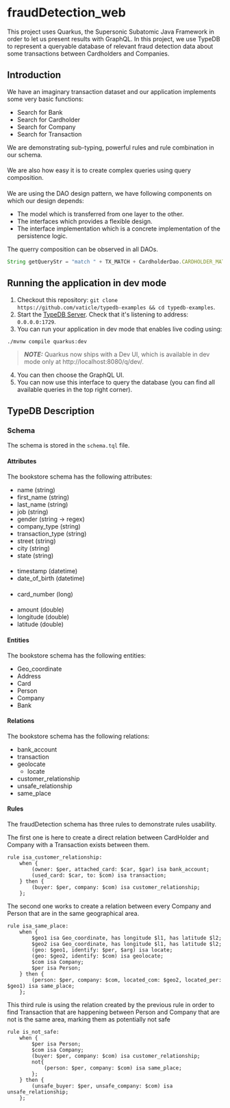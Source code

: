 # fraudDetection_web

This project uses Quarkus, the Supersonic Subatomic Java Framework in order to let us present results with GraphQL.
In this project, we use TypeDB to represent a queryable database of relevant fraud detection data about some transactions between Cardholders and Companies.

## Introduction

We have an imaginary transaction dataset and our application implements some very basic functions:

- Search for Bank
- Search for Cardholder
- Search for Company
- Search for Transaction 

We are demonstrating sub-typing, powerful rules and rule combination in our schema. 
####
We are also how easy it is to create complex queries using query composition.
####
We are using the DAO design pattern, we have following components on which our design depends:

- The model which is transferred from one layer to the other.
- The interfaces which provides a flexible design.
- The interface implementation which is a concrete implementation of the persistence logic.

The querry composition can be observed in all DAOs.
```javascript
String getQueryStr = "match " + TX_MATCH + CardholderDao.CARDHOLDER_MATCH + BankDao.BANK_MATCH + MerchantDao.MERCHANT_MATCH;
```

## Running the application in dev mode

1. Checkout this repository: `git clone https://github.com/vaticle/typedb-examples && cd typedb-examples`.
2. Start the [TypeDB Server](http://docs.vaticle.com/docs/running-typedb/install-and-run#start-the-typedb-server). Check that it's listening to address: `0.0.0.0:1729`.
3. You can run your application in dev mode that enables live coding using:
```shell script
./mvnw compile quarkus:dev
```
> **_NOTE:_**  Quarkus now ships with a Dev UI, which is available in dev mode only
> at http://localhost:8080/q/dev/.

4. You can then choose the GraphQL UI.
5. You can now use this interface to query the database (you can find all available queries in the top right corner).

## TypeDB Description

### Schema

The schema is stored in the `schema.tql` file.

#### Attributes

The bookstore schema has the following attributes:

- name (string)
- first_name (string)
- last_name (string) 
- job (string) 
- gender (string -> regex) 
- company_type (string) 
- transaction_type (string) 
- street (string) 
- city (string) 
- state (string) 
####
- timestamp (datetime) 
- date_of_birth (datetime) 
####
- card_number (long)  
####
- amount (double)
- longitude (double)
- latitude (double)

#### Entities

The bookstore schema has the following entities:

- Geo_coordinate
- Address
- Card
- Person
- Company
- Bank

#### Relations

The bookstore schema has the following relations:

- bank_account
- transaction
- geolocate
  - locate
- customer_relationship
- unsafe_relationship
- same_place

#### Rules

The fraudDetection schema has three rules to demonstrate rules usability.

The first one is here to create a direct relation between CardHolder and Company with a Transaction exists between them.
```
rule isa_customer_relationship:
    when {
        (owner: $per, attached_card: $car, $gar) isa bank_account;
        (used_card: $car, to: $com) isa transaction;
    } then {
        (buyer: $per, company: $com) isa customer_relationship;
    };
```

The second one works to create a relation between every Company and Person that are in the same geographical area.

```
rule isa_same_place:
    when {
        $geo1 isa Geo_coordinate, has longitude $l1, has latitude $l2;
        $geo2 isa Geo_coordinate, has longitude $l1, has latitude $l2;
        (geo: $geo1, identify: $per, $arg) isa locate;
        (geo: $geo2, identify: $com) isa geolocate;
        $com isa Company;
        $per isa Person;
    } then {
        (person: $per, company: $com, located_com: $geo2, located_per: $geo1) isa same_place;
    };
```


This third rule is using the relation created by the previous rule in order to find Transaction that are happening between
Person and Company that are not is the same area, marking them as potentially not safe
```
rule is_not_safe:
    when {
        $per isa Person;
        $com isa Company;
        (buyer: $per, company: $com) isa customer_relationship;
        not{
            (person: $per, company: $com) isa same_place;
        };
    } then {
        (unsafe_buyer: $per, unsafe_company: $com) isa unsafe_relationship;
    };
```